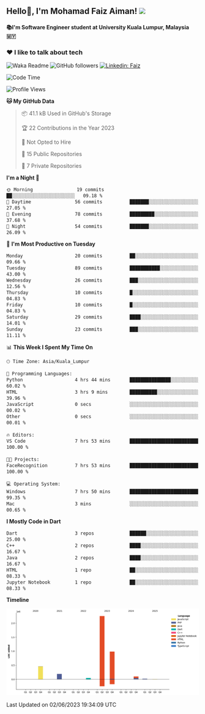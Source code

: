 <h2> Hello👋, I'm Mohamad Faiz Aiman! <img src="https://media.giphy.com/media/12oufCB0MyZ1Go/giphy.gif" width="50"></h2>

#### 📚I'm Software Engineer student at University Kuala Lumpur, Malaysia 🇲🇾
###  ❤️ I like to talk about tech 


![Waka Readme](https://github.com/anmol098/anmol098/workflows/Waka%20Readme/badge.svg)
![GitHub followers](https://img.shields.io/github/followers/faizaiman?label=Follow&style=social)
[![Linkedin: Faiz](https://img.shields.io/badge/-Faiz-blue?style=flat-square&logo=Linkedin&logoColor=white&link=https://www.linkedin.com/in/mohamad-faiz-aiman-623747192/)](https://www.linkedin.com/in/mohamad-faiz-aiman-623747192/)

<!--START_SECTION:waka-->
![Code Time](http://img.shields.io/badge/Code%20Time-111%20hrs%2011%20mins-blue)

![Profile Views](http://img.shields.io/badge/Profile%20Views-49-blue)

**🐱 My GitHub Data** 

> 📦 41.1 kB Used in GitHub's Storage 
 > 
> 🏆 22 Contributions in the Year 2023
 > 
> 🚫 Not Opted to Hire
 > 
> 📜 15 Public Repositories 
 > 
> 🔑 7 Private Repositories 
 > 
**I'm a Night 🦉** 

```text
🌞 Morning                19 commits          ██░░░░░░░░░░░░░░░░░░░░░░░   09.18 % 
🌆 Daytime                56 commits          ███████░░░░░░░░░░░░░░░░░░   27.05 % 
🌃 Evening                78 commits          █████████░░░░░░░░░░░░░░░░   37.68 % 
🌙 Night                  54 commits          ███████░░░░░░░░░░░░░░░░░░   26.09 % 
```
📅 **I'm Most Productive on Tuesday** 

```text
Monday                   20 commits          ██░░░░░░░░░░░░░░░░░░░░░░░   09.66 % 
Tuesday                  89 commits          ███████████░░░░░░░░░░░░░░   43.00 % 
Wednesday                26 commits          ███░░░░░░░░░░░░░░░░░░░░░░   12.56 % 
Thursday                 10 commits          █░░░░░░░░░░░░░░░░░░░░░░░░   04.83 % 
Friday                   10 commits          █░░░░░░░░░░░░░░░░░░░░░░░░   04.83 % 
Saturday                 29 commits          ████░░░░░░░░░░░░░░░░░░░░░   14.01 % 
Sunday                   23 commits          ███░░░░░░░░░░░░░░░░░░░░░░   11.11 % 
```


📊 **This Week I Spent My Time On** 

```text
🕑︎ Time Zone: Asia/Kuala_Lumpur

💬 Programming Languages: 
Python                   4 hrs 44 mins       ███████████████░░░░░░░░░░   60.02 % 
HTML                     3 hrs 9 mins        ██████████░░░░░░░░░░░░░░░   39.96 % 
JavaScript               0 secs              ░░░░░░░░░░░░░░░░░░░░░░░░░   00.02 % 
Other                    0 secs              ░░░░░░░░░░░░░░░░░░░░░░░░░   00.01 % 

🔥 Editors: 
VS Code                  7 hrs 53 mins       █████████████████████████   100.00 % 

🐱‍💻 Projects: 
FaceRecognition          7 hrs 53 mins       █████████████████████████   100.00 % 

💻 Operating System: 
Windows                  7 hrs 50 mins       █████████████████████████   99.35 % 
Mac                      3 mins              ░░░░░░░░░░░░░░░░░░░░░░░░░   00.65 % 
```

**I Mostly Code in Dart** 

```text
Dart                     3 repos             ██████░░░░░░░░░░░░░░░░░░░   25.00 % 
C++                      2 repos             ████░░░░░░░░░░░░░░░░░░░░░   16.67 % 
Java                     2 repos             ████░░░░░░░░░░░░░░░░░░░░░   16.67 % 
HTML                     1 repo              ██░░░░░░░░░░░░░░░░░░░░░░░   08.33 % 
Jupyter Notebook         1 repo              ██░░░░░░░░░░░░░░░░░░░░░░░   08.33 % 
```



**Timeline**

![Lines of Code chart](https://raw.githubusercontent.com/faizaiman/faizaiman/main/assets/bar_graph.png)


 Last Updated on 02/06/2023 19:34:09 UTC
<!--END_SECTION:waka-->
